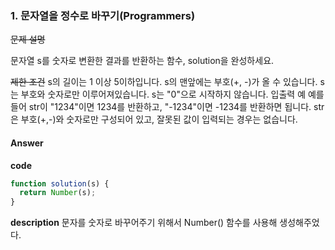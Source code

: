 <!--
파일 이름은 날짜-문제제목 (예시: 2021-03-21-완주하지못한선수.md)
-->

### 1. 문자열을 정수로 바꾸기(Programmers)

~~문제 설명~~

문자열 s를 숫자로 변환한 결과를 반환하는 함수, solution을 완성하세요.

~~제한 조건~~
s의 길이는 1 이상 5이하입니다.
s의 맨앞에는 부호(+, -)가 올 수 있습니다.
s는 부호와 숫자로만 이루어져있습니다.
s는 "0"으로 시작하지 않습니다.
입출력 예
예를들어 str이 "1234"이면 1234를 반환하고, "-1234"이면 -1234를 반환하면 됩니다.
str은 부호(+,-)와 숫자로만 구성되어 있고, 잘못된 값이 입력되는 경우는 없습니다.

#### Answer

**code**

```js
function solution(s) {
  return Number(s);
}
```

**description**
문자를 숫자로 바꾸어주기 위해서 Number() 함수를 사용해 생성해주었다.
